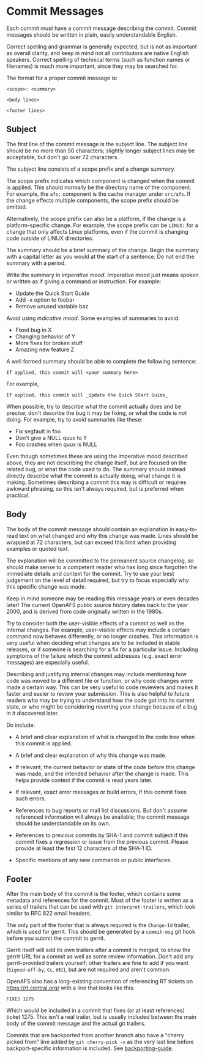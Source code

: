 # Commit Messages

Each commit must have a commit message describing the commit. Commit messages
should be written in plain, easily understandable English.

Correct spelling and grammar is generally expected, but is not as important as
overall clarity, and keep in mind not all contributors are native English
speakers. Correct spelling of technical terms (such as function names or
filenames) is much more important, since they may be searched for.

The format for a proper commit message is:

    <scope>: <summary>
    
    <body lines>
    
    <footer lines>

## Subject

The first line of the commit message is the subject line. The subject line
should be no more than 50 characters; slightly longer subject lines may be
acceptable, but don't go over 72 characters.

The subject line consists of a scope prefix and a change summary.

The scope prefix indicates which component is changed when the commit is
applied. This should normally be the directory name of the component. For
example, the `afs:` component is the cache manager under `src/afs`. If the
change effects multiple components, the scope prefix should be omitted.

Alternatively, the scope prefix can also be a platform, if the change is a
platform-specific change. For example, the scope prefix can be `LINUX:` for a
change that only affects Linux platforms, even if the commit is changing code
outside of LINUX directories.

The summary should be a brief summary of the change. Begin the summary with a
capital letter as you would at the start of a sentence. Do not end the summary
with a period.

Write the summary in _imperative mood_. Imperative mood just means spoken or
written as if giving a command or instruction. For example:

* Update the Quick Start Guide
* Add -x option to foobar
* Remove unused variable baz

Avoid using _indicative mood_. Some examples of summaries to avoid:

* Fixed bug in X
* Changing behavior of Y
* More fixes for broken stuff
* Amazing new feature Z

A well formed summary should be able to complete the following sentence:

    If applied, this commit will <your summary here>

For example,

    If applied, this commit will _Update the Quick Start Guide_

When possible, try to describe what the commit actually does and be precise;
don't describe the bug it may be fixing, or what the code is _not_ doing. For
example, try to avoid summaries like these:

* Fix segfault in foo
* Don't give a NULL quux to Y
* Foo crashes when quux is NULL

Even though sometimes these are using the imperative mood described above, they
are not describing the change itself, but are focused on the related bug, or
what the code used to do. The summary should instead directly describe what the
commit is actually doing, what change it is making. Sometimes describing a
commit this way is difficult or requires awkward phrasing, so this isn't always
required, but is preferred when practical.

## Body

The body of the commit message should contain an explanation in easy-to-read
text on what changed and why this change was made. Lines should be wrapped at
72 characters, but can exceed this limit when providing examples or quoted
text.

The explanation will be committed to the permanent source changelog, so should
make sense to a competent reader who has long since forgotten the immediate
details and context for the commit. Try to use your best judgement on the level
of detail required, but try to focus especially _why_ this specific change was
made.

Keep in mind someone may be reading this message years or even decades
later! The current OpenAFS public source history dates back to the year 2000,
and is derived from code originally written in the 1980s.

Try to consider both the user-visible effects of a commit as well as the
internal changes. For example, user-visible effects may include a certain
command now behaves differently, or no longer crashes. This information is very
useful when deciding what changes are to be included in stable releases, or if
someone is searching for a fix for a particular issue. Including symptoms of
the failure which the commit addresses (e.g. exact error messages) are
especially useful.

Describing and justifying internal changes may include mentioning how code was
moved to a different file or function, or why code changes were made a certain
way. This can be very useful to code reviewers and makes it faster and easier
to review your submission. This is also helpful to future readers who may be
trying to understand how the code got into its current state, or who might be
considering reverting your change because of a bug in it discovered later.

Do include:

* A brief and clear explanation of what is changed to the code tree when
  this commit is applied.

* A brief and clear explanation of why this change was made.

* If relevant, the current behavior or state of the code before this change was
  made, and the intended behavior after the change is made. This helps provide
  context if the commit is read years later.

* If relevant, exact error messages or build errors, if this commit fixes such
  errors.

* References to bug reports or mail list discussions. But don't assume
  referenced information will always be available; the commit message should be
  understandable on its own.

* References to previous commits by SHA-1 and commit subject if this commit
  fixes a regression or issue from the previous commit. Please provide at least
  the first 12 characters of the SHA-1 ID.

* Specific mentions of any new commands or public interfaces.

## Footer

After the main body of the commit is the footer, which contains some metadata
and references for the commit. Most of the footer is written as a series of
trailers that can be used with `git interpret-trailers`, which look similar to
RFC 822 email headers.

The only part of the footer that is always required is the `Change-Id` trailer,
which is used for gerrit. This should be generated by a `commit-msg` git hook
before you submit the commit to gerrit.

Gerrit itself will add its own trailers after a commit is merged, to show the
gerrit URL for a commit as well as some review information. Don't add any
gerrit-provided trailers yourself; other trailers are fine to add if you want
(`Signed-off-by`, `Cc`, etc), but are not required and aren't common.

OpenAFS also has a long-existing convention of referencing RT tickets on
<https://rt.central.org/> with a line that looks like this:

    FIXES 1275

Which would be included in a commit that fixes (or at least references) ticket
1275. This isn't a real trailer, but is usually included between the main body
of the commit message and the actual git trailers.

Commits that are backported from another branch also have a "cherry picked
from" line added by `git cherry-pick -x` as the very last line before
backport-specific information is included. See
[backporting-guide](backporting-guide.md).
